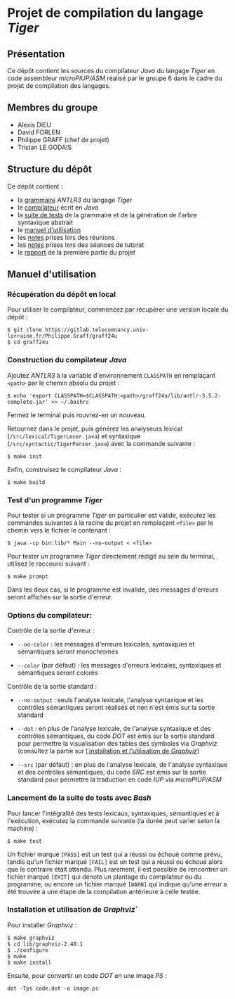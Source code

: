 # Projet de compilation du langage *Tiger*

## Présentation

Ce dépôt contient les sources du compilateur *Java* du langage *Tiger* en code assembleur *microPIUP/ASM* réalisé par le groupe 6 dans le cadre du projet de compilation des langages.

## Membres du groupe

- Alexis DIEU
- David FORLEN
- Philippe GRAFF (chef de projet)
- Tristan LE GODAIS

## Structure du dépôt

Ce dépôt contient :

- la [grammaire](res/Tiger.g) *ANTLR3* du langage *Tiger*
- le [compilateur](src/Main.java) écrit en *Java*
- la [suite de tests](tests) de la grammaire et de la génération de l'arbre syntaxique abstrait
- le [manuel d'utilisation](#manuel-dutilisation)
- les [notes](notes/meeting) prises lors des réunions
- les [notes](notes/tutoring) prises lors des séances de tutorat
- le [rapport](reports/report-1.pdf) de la première partie du projet

## Manuel d'utilisation

### Récupération du dépôt en local

Pour utiliser le compilateur, commencez par récupérer une version locale du dépôt :

```shell
$ git clone https://gitlab.telecomnancy.univ-lorraine.fr/Philippe.Graff/graff24u
$ cd graff24u
```

### Construction du compilateur *Java*

Ajoutez *ANTLR3* à la variable d'environnement `CLASSPATH` en remplaçant `<path>` par le chemin absolu du projet :

```shell
$ echo 'export CLASSPATH=$CLASSPATH:<path>/graff24u/lib/antlr-3.5.2-complete.jar' >> ~/.bashrc
```

Fermez le terminal puis rouvrez-en un nouveau.

Retournez dans le projet, puis générez les analyseurs lexical (`/src/lexical/TigerLexer.java`) et syntaxique (`/src/syntactic/TigerParser.java`) avec la commande suivante :

```shell
$ make init
```

Enfin, construisez le compilateur *Java* :

```shell
$ make build
```

### Test d'un programme *Tiger*

Pour tester si un programme *Tiger* en particulier est valide, exécutez les commandes suivantes à la racine du projet en remplaçant `<file>` par le chemin vers le fichier le contenant :

```shell
$ java -cp bin:lib/* Main --no-output < <file>
```

Pour tester un programme *Tiger* directement rédigé au sein du terminal, utilisez le raccourci suivant :

```shell
$ make prompt
```

Dans les deux cas, si le programme est invalide, des messages d'erreurs seront affichés sur la sortie d'erreur.

### Options du compilateur:

Contrôle de la sortie d'erreur :

- `--no-color` : les messages d'erreurs lexicales, syntaxiques et sémantiques seront monochromes

- `--color` (par défaut) : les messages d'erreurs lexicales, syntaxiques et sémantiques seront colorés

Contrôle de la sortie standard :

- `--no-output` : seuls l'analyse lexicale, l'analyse syntaxique et les contrôles sémantiques seront réalisés et rien n'est émis sur la sortie standard

- `--dot` : en plus de l'analyse lexicale, de l'analyse syntaxique et des contrôles sémantiques, du code *DOT* est émis sur la sortie standard pour permettre la visualisation des tables des symboles via *Graphviz* (consultez la partie sur [l'installation et l'utilisation de *Graphviz*](#installation-et-utilisation-de-graphviz))

- `--src` (par défaut) : en plus de l'analyse lexicale, de l'analyse syntaxique et des contrôles sémantiques, du code *SRC* est émis sur la sortie standard pour permettre la traduction en code *IUP* via *microPIUP/ASM*

### Lancement de la suite de tests avec *Bash*

Pour lancer l'intégralité des tests lexicaux, syntaxiques, sémantiques et à l'exécution, exécutez la commande suivante (la durée peut varier selon la machine) :

```shell
$ make test
```

Un fichier marqué `[PASS]` est un test qui a réussi ou échoué comme prévu, tandis qu'un fichier marqué `[FAIL]` est un test qui a réussi ou échoué alors que le contraire était attendu. Plus rarement, il est possible de rencontrer un fichier marqué `[EXIT]` qui dénote un plantage du compilateur ou du programme, ou encore un fichier marqué `[WARN]` qui indique qu'une erreur a été trouvée à une étape de la compilation antérieure à celle testée.

### Installation et utilisation de *Graphviz*`

Pour installer *Graphviz* :

```shell
$ make graphviz
$ cd lib/graphviz-2.40.1
$ ./configure
$ make
$ make install
```

Ensuite, pour convertir un code *DOT* en une image *PS* :

```shell
dot -Tps code.dot -o image.ps
```
